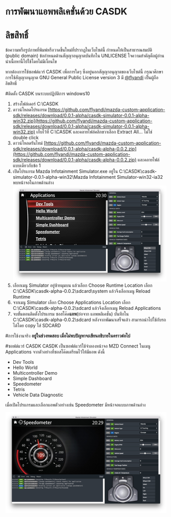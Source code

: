 # การพัฒนาแอพพลิเคชั่นด้วย CASDK

# ลิขสิทธิ์
ข้อความหรือรูปภาพที่พิมพ์หรือวาดขึ้นใหม่ที่ปรากฏในเว็บไซต์นี้ กำหนดให้เป็นสาธารณสมบัติ (public domain) ข้อกำหนดด้านสัญญาอนุญาตบันทึกใน UNLICENSE ใจความสำคัญคือผู้อ่านนำเนื้อหานี้ไปใช้โดยไม่มีเงื่อนไข 

หากต้องการใช้ซอฟต์แวร์ CASDK เพื่อการใดๆ ซึ่งอยู่นอกสัญญาอนุญาตของเว็บไซต์นี้ กรุณาศึกษาการใช้สัญญาอนุญาต GNU General Public License version 3 มี [@flyandi](https://github.com/flyandi/mazda-custom-application-sdk) เป็นผู้ถือลิขสิทธิ์ 

#ติดตั้ง CASDK บนระบบปฏิบัติการ windows10
1. สร้างโฟล์เดอร์ C:\CASDK
2. ดาวน์โหลดโปรแกรม [https://github.com/flyandi/mazda-custom-application-sdk/releases/download/0.0.1-alpha/casdk-simulator-0.0.1-alpha-win32.zip](https://github.com/flyandi/mazda-custom-application-sdk/releases/download/0.0.1-alpha/casdk-simulator-0.0.1-alpha-win32.zip) เก็บไว้ที่ C:\CASDK และคลายไฟล์คลิกขวาเลือก Extract All... ไม่ใช่ double click 
3. ดาวน์โหลดรันไทม์ [https://github.com/flyandi/mazda-custom-application-sdk/releases/download/0.0.1-alpha/casdk-alpha-0.0.2.zip](https://github.com/flyandi/mazda-custom-application-sdk/releases/download/0.0.1-alpha/casdk-alpha-0.0.2.zip) และคลายไฟล์แบบเดียวกับข้อ 1
4. เปิดโปรแกรม Mazda Infotainment Simulator.exe อยู่ใน C:\CASDK\casdk-simulator-0.0.1-alpha-win32\Mazda Infotainment Simulator-win32-ia32 พบหน้าจอในภาพด้านล่าง
![Casdk](images/casdk-1.jpg) 
5. เลือกเมนู Simulator อยู่ซ้ายมุมบน แล้วเลือก Choose Runtime Location เลือก C:\CASDK\casdk-alpha-0.0.2\sdcard\system แล้วจึงเลือกเมนู Reload Runtime
6. จากเมนู Simulator เลือก Choose Applications Location เลือก C:\CASDK\casdk-alpha-0.0.2\sdcard แล้วจึงเลือกเมนู Reload Applications
7. จบขั้นตอนติดตั้งโปรแกรม ซอสโค๊ด**แอพ**(ย่อจาก แอพพลิเคชั่น) บันทึกใน C:\CASDK\casdk-alpha-0.0.2\sdcard   หลังจากพัฒนาเสร็จแล้ว สามารถนำไปใช้กับรถได้โดย copy ใส่ SDCARD 

#การใช้งานจริง
**อยู่ในช่วงทดสอบ เมื่อไม่พบปัญหาจะเขียนอธิบายในคราวต่อไป**

#ซอฟต์แวร์ CASDK
CASDK เป็นซอฟต์แวร์ใช้จำลองหน้าจอ MZD Connect ในเมนู Applications จากตัวอย่างที่ซอสโค๊ตเตรียมไว้ให้มีแอพ ดังนี้ 

* Dev Tools
* Hello World
* Multicontroller Demo
* Simple Dashboard
* Speedometer
* Tetris
* Vehicle Data Diagnostic

เมื่อเปิดโปรแกรมและเลือกแอพตัวอย่างเช่น Speedometer มีหน้าจอแบบภาพด้านล่าง

![Speedometer](images/casdk-2.jpg) 
